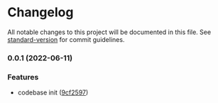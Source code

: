# Changelog

All notable changes to this project will be documented in this file. See [standard-version](https://github.com/conventional-changelog/standard-version) for commit guidelines.

### 0.0.1 (2022-06-11)


### Features

* codebase init ([9cf2597](https://github.com/zydhanlinnar11/eisenhower-matrix-android-app/commit/9cf25977d92d60dff1aa776a1f1410181c4350ce))

